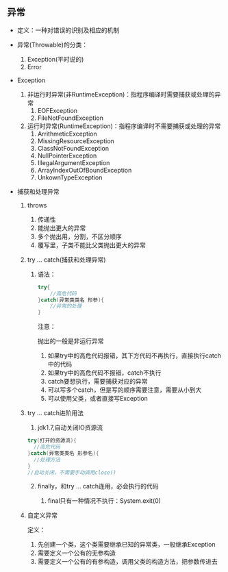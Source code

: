 ## 异常

- 定义：一种对错误的识别及相应的机制

- 异常(Throwable)的分类：

  1. Exception(平时说的)
  2. Error

- Exception

  1. 非运行时异常(非RuntimeException)：指程序编译时需要捕获或处理的异常
     1. EOFException
     2. FileNotFoundException
  2. 运行时异常(RuntimeException)：指程序编译时不需要捕获或处理的异常
     1. ArrithmeticException
     2. MissingResourceException
     3. ClassNotFoundException
     4. NullPointerException
     5. IllegalArgumentException
     6. ArrayIndexOutOfBoundException
     7. UnkownTypeException

- 捕获和处理异常

  1. throws

     1. 传递性
     2. 能抛出更大的异常
     3. 多个抛出用，分割，不区分顺序
     4. 覆写里，子类不能比父类抛出更大的异常

  2. try … catch(捕获和处理异常)

     1. 语法： 

        ```java
        try{
        	//高危代码
        }catch(异常类类名 形参){
            //异常的处理     
        }
        ```
        
        注意：
        
        抛出的一般是非运行异常
        
        1. 如果try中的高危代码报错，其下方代码不再执行，直接执行catch中的代码
        2. 如果try中的高危代码不报错，catch不执行
        3. catch要想执行，需要捕获对应的异常
        4. 可以写多个catch，但是写的顺序需要注意，需要从小到大
        5. 可以使用父类，或者直接写Exception
  
  3. try … catch进阶用法
  
     1.  jdk1.7,自动关闭IO资源流
  
        ```java
        try(打开的资源流){
          //高危代码
        }catch(异常类类名 形参名){
          //处理方法  
        }
        //自动关闭，不需要手动调用close()
        ```
  
     2. finally，和try … catch连用，必会执行的代码
  
        1. final只有一种情况不执行：System.exit(0)
  
  4. 自定义异常
  
     定义：
  
     1. 先创建一个类，这个类需要继承已知的异常类，一般继承Exception
     2. 需要定义一个公有的无参构造
     3. 需要定义一个公有的有参构造，调用父类的构造方法，把参数传进去